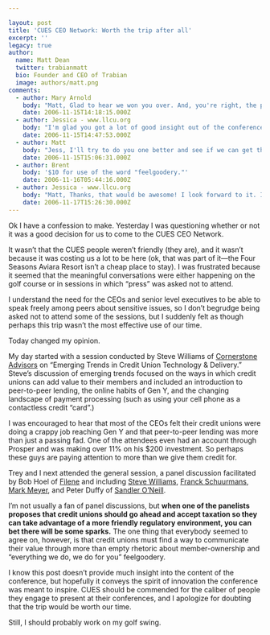 ```yaml
---

layout: post
title: 'CUES CEO Network: Worth the trip after all'
excerpt: ''
legacy: true
author:
  name: Matt Dean
  twitter: trabianmatt
  bio: Founder and CEO of Trabian
  image: authors/matt.png
comments:
  - author: Mary Arnold
    body: "Matt, Glad to hear we won you over. And, you're right, the panel was a winner.\r\nThanks for blogging CEO Network!"
    date: 2006-11-15T14:18:15.000Z
  - author: Jessica - www.llcu.org
    body: "I'm glad you got a lot of good insight out of the conference. You're making me jealous because I didn't get to go.\r\n\r\nBut no, in all seriousness, any of that good \"content\" that you got that you left out, maybe you could compile when you get back and caught up, and maybe share with the rest of us? I'm itching for new ideas!\r\n\r\nThanks,\r\nJess"
    date: 2006-11-15T14:47:53.000Z
  - author: Matt
    body: "Jess, I'll try to do you one better and see if we can get the speakers to expound upon the ideas they presented for the sake of this blog.  If they're too busy then I'll do my best to convey their message."
    date: 2006-11-15T15:06:31.000Z
  - author: Brent
    body: '$10 for use of the word "feelgoodery."'
    date: 2006-11-16T05:44:16.000Z
  - author: Jessica - www.llcu.org
    body: "Matt, Thanks, that would be awesome! I look forward to it. I'll keep watching. :)"
    date: 2006-11-17T15:26:30.000Z
---
```


<p>Ok I have a confession to make.  Yesterday I was questioning whether or not it was a good decision for us to come to the <span class="caps">CUES CEO</span> Network.</p>
<p>It wasn&#8217;t that the <span class="caps">CUES</span> people weren&#8217;t friendly (they are), and it wasn&#8217;t because it was costing us a lot to be here (ok, that was part of it&#8212;the Four Seasons Aviara Resort isn&#8217;t a cheap place to stay).  I was frustrated because it seemed that the meaningful conversations were either happening on the golf course or in sessions in which &#8220;press&#8221; was asked not to attend.</p>
<p>I understand the need for the CEOs and senior level executives to be able to speak freely among peers about sensitive issues, so I don&#8217;t begrudge being asked not to attend some of the sessions, but I suddenly felt as though perhaps this trip wasn&#8217;t the most effective use of our time.</p>
<p>Today changed my opinion.</p>
<p>My day started with a session conducted by Steve Williams of <a href="http://www.crnrstone.com/">Cornerstone Advisors</a> on &#8220;Emerging Trends in Credit Union Technology &#38; Delivery.&#8221;  Steve&#8217;s discussion of emerging trends focused on the ways in which credit unions can add value to their members and included an introduction to peer-to-peer lending, the online habits of Gen Y, and the changing landscape of payment processing (such as using your cell phone as a contactless credit &#8220;card&#8221;.)</p>
<p>I was encouraged to hear that most of the CEOs felt their credit unions were doing a crappy job reaching Gen Y and that peer-to-peer lending was more than just a passing fad.  One of the attendees even had an account through Prosper and was making over 11% on his $200 investment.  So perhaps these guys are paying attention to more than we give them credit for.</p>
<p>Trey and I next attended the general session, a panel discussion facilitated by Bob Hoel of <a href="http://www.filene.org">Filene</a> and including <a href="http://www.crnrstone.com/teammember.aspx?id=2">Steve Williams</a>, <a href="http://www.thinkdsi.com/aboutus/schuurmans.asp">Franck Schuurmans</a>, <a href="http://filene.org/home/about/staff/meyer">Mark Meyer</a>, and Peter Duffy of <a href="http://www.sandleroneill.com/">Sandler O&#8217;Neill</a>.</p>
<p>I&#8217;m not usually a fan of panel discussions, but <strong>when one of the panelists proposes that credit unions should go ahead and accept taxation so they can take advantage of a more friendly regulatory environment, you can bet there will be some sparks.</strong>  The one thing that everybody seemed to agree on, however, is that credit unions must find a way to communicate their value through more than empty rhetoric about member-ownership and &#8220;everything we do, we do for you&#8221; feelgoodery.</p>
<p>I know this post doesn&#8217;t provide much insight into the content of the conference, but hopefully it conveys the spirit of innovation the conference was meant to inspire.  <span class="caps">CUES</span> should be commended for the caliber of people they engage to present at their conferences, and I apologize for doubting that the trip would be worth our time.</p>
<p>Still, I should probably work on my golf swing.</p>